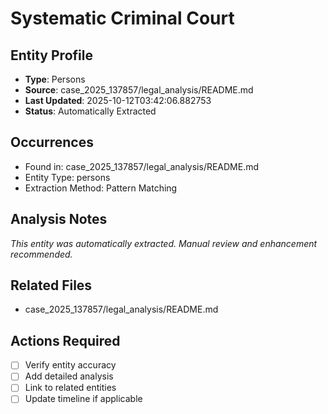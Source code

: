 # Systematic Criminal Court

## Entity Profile
- **Type**: Persons
- **Source**: case_2025_137857/legal_analysis/README.md
- **Last Updated**: 2025-10-12T03:42:06.882753
- **Status**: Automatically Extracted

## Occurrences
- Found in: case_2025_137857/legal_analysis/README.md
- Entity Type: persons
- Extraction Method: Pattern Matching

## Analysis Notes
*This entity was automatically extracted. Manual review and enhancement recommended.*

## Related Files
- case_2025_137857/legal_analysis/README.md

## Actions Required
- [ ] Verify entity accuracy
- [ ] Add detailed analysis
- [ ] Link to related entities
- [ ] Update timeline if applicable
